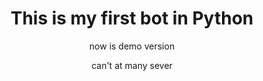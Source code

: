 <h1 align ="center">This is my first bot in Python</h1>
<p align ="center">now is demo version</p>
<p align ="center">can't at many sever</p>


